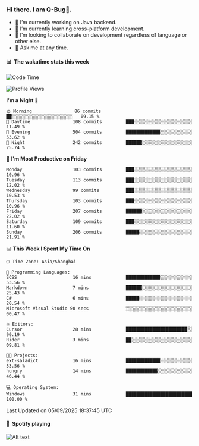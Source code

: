 ### Hi there. I am Q-Bug🐞.

- 🔭 I’m currently working on Java backend.
- 🌱 I’m currently learning cross-platform development.
- 👯 I’m looking to collaborate on development regardless of language or other else.
- 💬 Ask me at any time.

#### 📊 &nbsp;**The wakatime stats this week**  
<!--START_SECTION:waka-->
![Code Time](http://img.shields.io/badge/Code%20Time-352%20hrs%2017%20mins-blue)

![Profile Views](http://img.shields.io/badge/Profile%20Views-0-blue)

**I'm a Night 🦉** 

```text
🌞 Morning                86 commits          ██░░░░░░░░░░░░░░░░░░░░░░░   09.15 % 
🌆 Daytime                108 commits         ███░░░░░░░░░░░░░░░░░░░░░░   11.49 % 
🌃 Evening                504 commits         █████████████░░░░░░░░░░░░   53.62 % 
🌙 Night                  242 commits         ██████░░░░░░░░░░░░░░░░░░░   25.74 % 
```
📅 **I'm Most Productive on Friday** 

```text
Monday                   103 commits         ███░░░░░░░░░░░░░░░░░░░░░░   10.96 % 
Tuesday                  113 commits         ███░░░░░░░░░░░░░░░░░░░░░░   12.02 % 
Wednesday                99 commits          ███░░░░░░░░░░░░░░░░░░░░░░   10.53 % 
Thursday                 103 commits         ███░░░░░░░░░░░░░░░░░░░░░░   10.96 % 
Friday                   207 commits         ██████░░░░░░░░░░░░░░░░░░░   22.02 % 
Saturday                 109 commits         ███░░░░░░░░░░░░░░░░░░░░░░   11.60 % 
Sunday                   206 commits         █████░░░░░░░░░░░░░░░░░░░░   21.91 % 
```


📊 **This Week I Spent My Time On** 

```text
🕑︎ Time Zone: Asia/Shanghai

💬 Programming Languages: 
SCSS                     16 mins             █████████████░░░░░░░░░░░░   53.56 % 
Markdown                 7 mins              ██████░░░░░░░░░░░░░░░░░░░   25.43 % 
C#                       6 mins              █████░░░░░░░░░░░░░░░░░░░░   20.54 % 
Microsoft Visual Studio S0 secs              ░░░░░░░░░░░░░░░░░░░░░░░░░   00.47 % 

🔥 Editors: 
Cursor                   28 mins             ███████████████████████░░   90.19 % 
Rider                    3 mins              ██░░░░░░░░░░░░░░░░░░░░░░░   09.81 % 

🐱‍💻 Projects: 
ext-saladict             16 mins             █████████████░░░░░░░░░░░░   53.56 % 
hungry                   14 mins             ████████████░░░░░░░░░░░░░   46.44 % 

💻 Operating System: 
Windows                  31 mins             █████████████████████████   100.00 % 
```


 Last Updated on 05/09/2025 18:37:45 UTC
<!--END_SECTION:waka-->

#### 🎵 &nbsp;**Spotify playing**  
![Alt text](https://spotify-recently-played-readme.vercel.app/api?user=e5y1o4x7kdt9kf2blu4wvmb4s&unique={true|1|on|yes})
